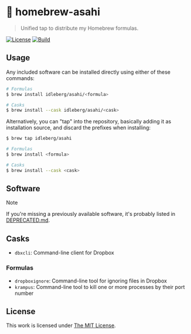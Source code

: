 # :beer: homebrew-asahi

> Unified tap to distribute my Homebrew formulas.

[![License](https://img.shields.io/github/license/idleberg/homebrew-asahi?color=blue&style=for-the-badge)](LICENSE)
[![Build](https://img.shields.io/github/actions/workflow/status/idleberg/homebrew-asahi/audit.yml?style=for-the-badge)](https://github.com/idleberg/homebrew-asahi/actions)

## Usage

Any included software can be installed directly using either of these commands:

```sh
# Formulas
$ brew install idleberg/asahi/<formula>

# Casks
$ brew install --cask idleberg/asahi/<cask>
```

Alternatively, you can "tap" into the repository, basically adding it as installation source, and discard the prefixes when installing:

```sh
$ brew tap idleberg/asahi

# Formulas
$ brew install <formula>

# Casks
$ brew install --cask <cask>
```

## Software

> [!NOTE]  
> If you're missing a previously available software, it's probably listed in [DEPRECATED.md](DEPRECATED.md).

## Casks

- `dbxcli`: Command-line client for Dropbox

### Formulas

- `dropboxignore`: Command-line tool for ignoring files in Dropbox
- `krampus`: Command-line tool to kill one or more processes by their port number

## License

This work is licensed under [The MIT License](LICENSE).
